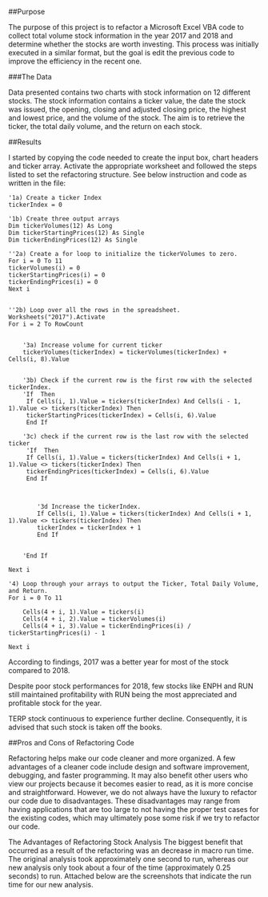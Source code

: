 ##Purpose

The purpose of this project is to refactor a Microsoft Excel VBA code to collect total volume stock information in the year 2017 and 2018 and determine whether the stocks are worth investing. This process was initially executed in a similar format, but the goal is edit the previous code to improve the efficiency in the recent one.

###The Data

Data presented contains two charts with stock information on 12 different stocks. The stock information contains a ticker value, the date the stock was issued, the opening, closing and adjusted closing price, the highest and lowest price, and the volume of the stock. The aim is to retrieve the ticker, the total daily volume, and the return on each stock.

##Results

I started by copying the code needed to create the input box, chart headers and ticker array. Activate the appropriate worksheet and followed the steps listed to set the refactoring structure.
See below instruction and code as written in the file:


    '1a) Create a ticker Index
    tickerIndex = 0

    '1b) Create three output arrays
    Dim tickerVolumes(12) As Long
    Dim tickerStartingPrices(12) As Single
    Dim tickerEndingPrices(12) As Single
    
    ''2a) Create a for loop to initialize the tickerVolumes to zero.
    For i = 0 To 11
    tickerVolumes(i) = 0
    tickerStartingPrices(i) = 0
    tickerEndingPrices(i) = 0
    Next i
    
        
    ''2b) Loop over all the rows in the spreadsheet.
    Worksheets("2017").Activate
    For i = 2 To RowCount
    
    
        '3a) Increase volume for current ticker
        tickerVolumes(tickerIndex) = tickerVolumes(tickerIndex) +                  Cells(i, 8).Value
        
        
        '3b) Check if the current row is the first row with the selected tickerIndex.
        'If  Then
         If Cells(i, 1).Value = tickers(tickerIndex) And Cells(i - 1, 1).Value <> tickers(tickerIndex) Then
         tickerStartingPrices(tickerIndex) = Cells(i, 6).Value
         End If
        
        '3c) check if the current row is the last row with the selected ticker
         'If  Then
         If Cells(i, 1).Value = tickers(tickerIndex) And Cells(i + 1, 1).Value <> tickers(tickerIndex) Then
         tickerEndingPrices(tickerIndex) = Cells(i, 6).Value
         End If
            
    

            '3d Increase the tickerIndex.
            If Cells(i, 1).Value = tickers(tickerIndex) And Cells(i + 1, 1).Value <> tickers(tickerIndex) Then
            tickerIndex = tickerIndex + 1
            End If
            
            
        'End If
    
    Next i
    
    '4) Loop through your arrays to output the Ticker, Total Daily Volume, and Return.
    For i = 0 To 11
        
        Cells(4 + i, 1).Value = tickers(i)
        Cells(4 + i, 2).Value = tickerVolumes(i)
        Cells(4 + i, 3).Value = tickerEndingPrices(i) / tickerStartingPrices(i) - 1
    
    Next i
    


According to findings, 2017 was a better year for most of the stock compared to 2018.

Despite poor stock performances for 2018, few stocks like ENPH and RUN still maintained profitability with RUN being the most appreciated and profitable stock for the year.

TERP stock continuous to experience further decline. Consequently, it is advised that such stock is taken off the books.



##Pros and Cons of Refactoring Code

Refactoring helps make our code cleaner and more organized. A few advantages of a cleaner code include design and software improvement, debugging, and faster programming. It may also benefit other users who view our projects because it becomes easier to read, as it is more concise and straightforward. However, we do not always have the luxury to refactor our code due to disadvantages. These disadvantages may range from having applications that are too large to not having the proper test cases for the existing codes, which may ultimately pose some risk if we try to refactor our code.

The Advantages of Refactoring Stock Analysis
The biggest benefit that occurred as a result of the refactoring was an decrease in macro run time. The original analysis took approximately one second to run, whereas our new analysis only took about a four of the time (approximately 0.25 seconds) to run. Attached below are the screenshots that indicate the run time for our new analysis.

